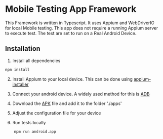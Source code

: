 # Mobile Testing App Framework

This Framework is written in Typescript. It uses Appium and WebDriverIO for local Mobile testing.
This app does not require a running Appium server to execute test.
The test are set to run on a Real Android Device.

## Installation

1. Install all dependencies
```sh
npm install
```

2. Install Appium to your local device. This can be done using [appium-installer](https://github.com/AppiumTestDistribution/appium-installer) 

3. Connect your android device. A widely used method for this is [ADB](https://developer.android.com/tools/adb)

4. Download the [APK](https://github.com/tarun3kumar/appium-tests/blob/master/sample-code/apps/ApiDemos/bin/ApiDemos-debug.apk) file and add it to the folder './apps'

5. Adjust the configuration file for your device

6. Run tests locally
```sh
    npm run android.app
```